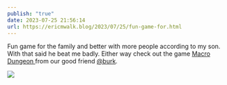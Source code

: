 ```yaml
---
publish: "true"
date: 2023-07-25 21:56:14
url: https://ericmwalk.blog/2023/07/25/fun-game-for.html
---
```

Fun game for the family and better with more people according to my son.  With that said he beat me badly. Either way check out the game [Macro Dungeon ](https://macrodungeon.com/) from our good friend [@burk](https://micro.blog/burk).

![](https://ericmwalk.blog/uploads/2023/5d503178b9.jpg)